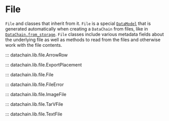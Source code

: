 # File

`File` and classes that inherit from it. `File` is a special
[`DataModel`](datatype.md#datachain.lib.data_model.DataModel) that is generated
automatically when creating a `DataChain` from files, like in
[`DataChain.from_storage`](datachain.md#datachain.lib.dc.DataChain.from_storage). `File`
classes include various metadata fields about the underlying file as well as methods to
read from the files and otherwise work with the file contents.

::: datachain.lib.file.ArrowRow

::: datachain.lib.file.ExportPlacement

::: datachain.lib.file.File

::: datachain.lib.file.FileError

::: datachain.lib.file.ImageFile

::: datachain.lib.file.TarVFile

::: datachain.lib.file.TextFile
